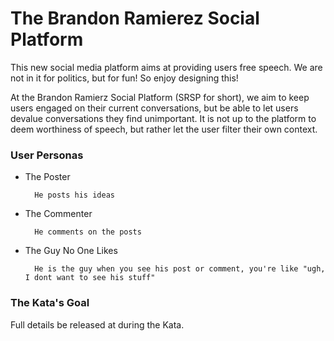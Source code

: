 # The Brandon Ramierez Social Platform

This new social media platform aims at providing users free speech. We are not in it for politics, but for fun! So enjoy 
designing this!

At the Brandon Ramierz Social Platform (SRSP for short), we aim to keep users engaged on their current conversations, but 
be able to let users devalue conversations they find unimportant. It is not up to the platform to deem worthiness of speech,
but rather let the user filter their own context. 

### User Personas

* The Poster
  
        He posts his ideas
  
* The Commenter

        He comments on the posts 
  
* The Guy No One Likes

        He is the guy when you see his post or comment, you're like "ugh, I dont want to see his stuff"

### The Kata's Goal

Full details be released at during the Kata.

